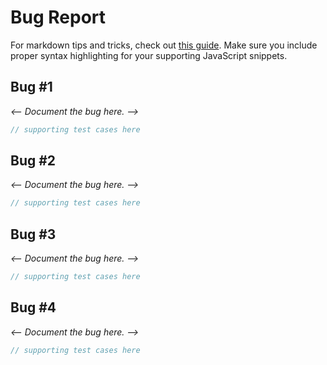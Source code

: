 # Bug Report

For markdown tips and tricks, check out [this guide](https://guides.github.com/features/mastering-markdown/).
Make sure you include proper syntax highlighting for your supporting JavaScript snippets.

## Bug #1

_<-- Document the bug here. -->_

```javascript
// supporting test cases here
```

## Bug #2

_<-- Document the bug here. -->_

```javascript
// supporting test cases here
```

## Bug #3

_<-- Document the bug here. -->_

```javascript
// supporting test cases here
```

## Bug #4

_<-- Document the bug here. -->_

```javascript
// supporting test cases here
```
